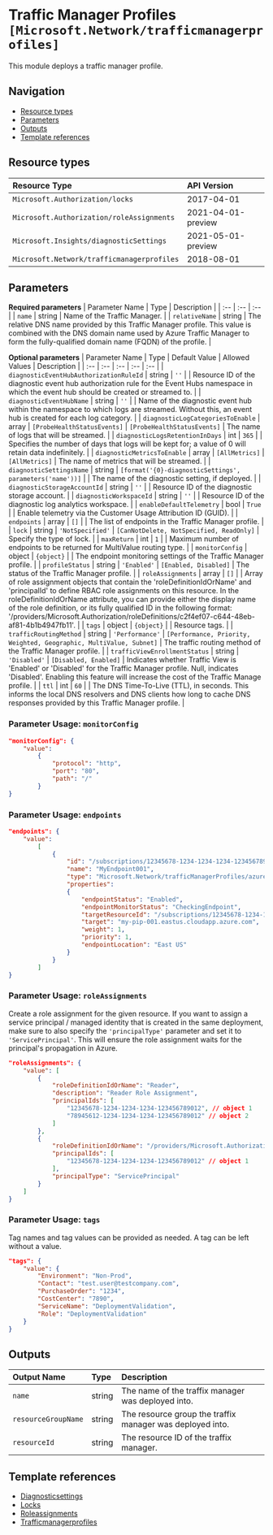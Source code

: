 # Traffic Manager Profiles `[Microsoft.Network/trafficmanagerprofiles]`

This module deploys a traffic manager profile.

## Navigation

- [Resource types](#Resource-types)
- [Parameters](#Parameters)
- [Outputs](#Outputs)
- [Template references](#Template-references)

## Resource types

| Resource Type | API Version |
| :-- | :-- |
| `Microsoft.Authorization/locks` | 2017-04-01 |
| `Microsoft.Authorization/roleAssignments` | 2021-04-01-preview |
| `Microsoft.Insights/diagnosticSettings` | 2021-05-01-preview |
| `Microsoft.Network/trafficmanagerprofiles` | 2018-08-01 |

## Parameters

**Required parameters**
| Parameter Name | Type | Description |
| :-- | :-- | :-- |
| `name` | string | Name of the Traffic Manager. |
| `relativeName` | string | The relative DNS name provided by this Traffic Manager profile. This value is combined with the DNS domain name used by Azure Traffic Manager to form the fully-qualified domain name (FQDN) of the profile. |

**Optional parameters**
| Parameter Name | Type | Default Value | Allowed Values | Description |
| :-- | :-- | :-- | :-- | :-- |
| `diagnosticEventHubAuthorizationRuleId` | string | `''` |  | Resource ID of the diagnostic event hub authorization rule for the Event Hubs namespace in which the event hub should be created or streamed to. |
| `diagnosticEventHubName` | string | `''` |  | Name of the diagnostic event hub within the namespace to which logs are streamed. Without this, an event hub is created for each log category. |
| `diagnosticLogCategoriesToEnable` | array | `[ProbeHealthStatusEvents]` | `[ProbeHealthStatusEvents]` | The name of logs that will be streamed. |
| `diagnosticLogsRetentionInDays` | int | `365` |  | Specifies the number of days that logs will be kept for; a value of 0 will retain data indefinitely. |
| `diagnosticMetricsToEnable` | array | `[AllMetrics]` | `[AllMetrics]` | The name of metrics that will be streamed. |
| `diagnosticSettingsName` | string | `[format('{0}-diagnosticSettings', parameters('name'))]` |  | The name of the diagnostic setting, if deployed. |
| `diagnosticStorageAccountId` | string | `''` |  | Resource ID of the diagnostic storage account. |
| `diagnosticWorkspaceId` | string | `''` |  | Resource ID of the diagnostic log analytics workspace. |
| `enableDefaultTelemetry` | bool | `True` |  | Enable telemetry via the Customer Usage Attribution ID (GUID). |
| `endpoints` | array | `[]` |  | The list of endpoints in the Traffic Manager profile. |
| `lock` | string | `'NotSpecified'` | `[CanNotDelete, NotSpecified, ReadOnly]` | Specify the type of lock. |
| `maxReturn` | int | `1` |  | Maximum number of endpoints to be returned for MultiValue routing type. |
| `monitorConfig` | object | `{object}` |  | The endpoint monitoring settings of the Traffic Manager profile. |
| `profileStatus` | string | `'Enabled'` | `[Enabled, Disabled]` | The status of the Traffic Manager profile. |
| `roleAssignments` | array | `[]` |  | Array of role assignment objects that contain the 'roleDefinitionIdOrName' and 'principalId' to define RBAC role assignments on this resource. In the roleDefinitionIdOrName attribute, you can provide either the display name of the role definition, or its fully qualified ID in the following format: '/providers/Microsoft.Authorization/roleDefinitions/c2f4ef07-c644-48eb-af81-4b1b4947fb11'. |
| `tags` | object | `{object}` |  | Resource tags. |
| `trafficRoutingMethod` | string | `'Performance'` | `[Performance, Priority, Weighted, Geographic, MultiValue, Subnet]` | The traffic routing method of the Traffic Manager profile. |
| `trafficViewEnrollmentStatus` | string | `'Disabled'` | `[Disabled, Enabled]` | Indicates whether Traffic View is 'Enabled' or 'Disabled' for the Traffic Manager profile. Null, indicates 'Disabled'. Enabling this feature will increase the cost of the Traffic Manage profile. |
| `ttl` | int | `60` |  | The DNS Time-To-Live (TTL), in seconds. This informs the local DNS resolvers and DNS clients how long to cache DNS responses provided by this Traffic Manager profile. |


### Parameter Usage: `monitorConfig`

```json
"monitorConfig": {
    "value":
        {
            "protocol": "http",
            "port": "80",
            "path": "/"
        }
}
```

### Parameter Usage: `endpoints`

```json
"endpoints": {
    "value":
        [
            {
                "id": "/subscriptions/12345678-1234-1234-1234-123456789012/resourceGroups/<rgname>/providers/Microsoft.Network/trafficManagerProfiles/<tmname>/azureEndpoints/<endpointname>",
                "name": "MyEndpoint001",
                "type": "Microsoft.Network/trafficManagerProfiles/azureEndpoints",
                "properties":
                {
                    "endpointStatus": "Enabled",
                    "endpointMonitorStatus": "CheckingEndpoint",
                    "targetResourceId": "/subscriptions/12345678-1234-1234-1234-123456789012/resourceGroups/<rgname>/providers/Microsoft.Network/publicIPAddresses/<pipname>",
                    "target": "my-pip-001.eastus.cloudapp.azure.com",
                    "weight": 1,
                    "priority": 1,
                    "endpointLocation": "East US"
                }
            }
        ]
}
```

### Parameter Usage: `roleAssignments`

Create a role assignment for the given resource. If you want to assign a service principal / managed identity that is created in the same deployment, make sure to also specify the `'principalType'` parameter and set it to `'ServicePrincipal'`. This will ensure the role assignment waits for the principal's propagation in Azure.

```json
"roleAssignments": {
    "value": [
        {
            "roleDefinitionIdOrName": "Reader",
            "description": "Reader Role Assignment",
            "principalIds": [
                "12345678-1234-1234-1234-123456789012", // object 1
                "78945612-1234-1234-1234-123456789012" // object 2
            ]
        },
        {
            "roleDefinitionIdOrName": "/providers/Microsoft.Authorization/roleDefinitions/c2f4ef07-c644-48eb-af81-4b1b4947fb11",
            "principalIds": [
                "12345678-1234-1234-1234-123456789012" // object 1
            ],
            "principalType": "ServicePrincipal"
        }
    ]
}
```

### Parameter Usage: `tags`

Tag names and tag values can be provided as needed. A tag can be left without a value.

```json
"tags": {
    "value": {
        "Environment": "Non-Prod",
        "Contact": "test.user@testcompany.com",
        "PurchaseOrder": "1234",
        "CostCenter": "7890",
        "ServiceName": "DeploymentValidation",
        "Role": "DeploymentValidation"
    }
}
```

## Outputs

| Output Name | Type | Description |
| :-- | :-- | :-- |
| `name` | string | The name of the traffix manager was deployed into. |
| `resourceGroupName` | string | The resource group the traffix manager was deployed into. |
| `resourceId` | string | The resource ID of the traffix manager. |

## Template references

- [Diagnosticsettings](https://docs.microsoft.com/en-us/azure/templates/Microsoft.Insights/2021-05-01-preview/diagnosticSettings)
- [Locks](https://docs.microsoft.com/en-us/azure/templates/Microsoft.Authorization/2017-04-01/locks)
- [Roleassignments](https://docs.microsoft.com/en-us/azure/templates/Microsoft.Authorization/roleAssignments)
- [Trafficmanagerprofiles](https://docs.microsoft.com/en-us/azure/templates/Microsoft.Network/2018-08-01/trafficmanagerprofiles)
